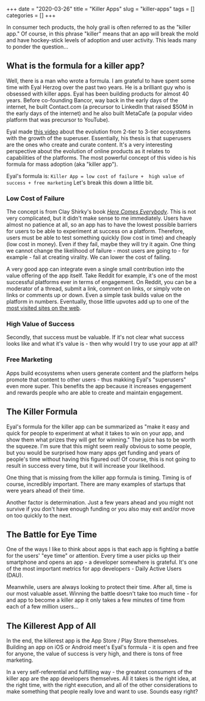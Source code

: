 +++ 
date = "2020-03-26"
title = "Killer Apps"
slug = "killer-apps" 
tags = []
categories = []
+++

In consumer tech products, the holy grail is often referred to as the "killer app." Of course, in this phrase "killer" means that an app will break the mold and have hockey-stick levels of adoption and user activity. This leads many to ponder the question...

## What is the formula for a killer app? 

Well, there is a man who wrote a formula. I am grateful to have spent some time with Eyal Herzog over the past two years. He is a brilliant guy who is obsessed with killer apps. Eyal has been building products for almost 40 years. Before co-founding Bancor, way back in the early days of the internet, he built Contact.com (a precursor to LinkedIn that raised $50M in the early days of the internet) and he also built MetaCafe (a popular video platform that was precursor to YouTube). 

Eyal made [this video](https://www.youtube.com/watch?v=C_tY_paH4-k) about the evolution from 2-tier to 3-tier ecosystems with the growth of the superuser. Essentially, his thesis is that superusers are the ones who create and curate content. It's a very interesting perspective about the evolution of online products as it relates to capabilities of the platforms. The most powerful concept of this video is his formula for mass adoption (aka "killer app"). 

Eyal's formula is: `Killer App = low cost of failure +  high value of success + free marketing` Let's break this down a little bit. 

### Low Cost of Failure

The concept is from Clay Shirky's book [*Here Comes Everybody*](https://en.wikipedia.org/wiki/Here_Comes_Everybody). This is not very complicated, but it didn't make sense to me immediately. Users have almost no patience at all, so an app has to have the lowest possible barriers for users to be able to experiment at success on a platform. Therefore, users must be able to test something quickly (low cost in time) and cheaply (low cost in money). Even if they fail, maybe they will try it again. One thing we cannot change the likelihood of failure - most users are going to - for example - fail at creating virality. We can lower the cost of failing. 

A very good app can integrate even a single small contribution into the value offering of the app itself. Take Reddit for example, it's one of the most successful platforms ever in terms of engagement. On Reddit, you can be a moderator of a thread, submit a link, comment on links, or simply vote on links or comments up or down. Even a simple task builds value on the platform in numbers. Eventually, those little upvotes add up to one of the [most visited sites on the web](https://www.alexa.com/topsites).

### High Value of Success

Secondly, that success must be valuable. If it's not clear what success looks like and what it's value is - then why would I try to use your app at all?

### Free Marketing

Apps build ecosystems when users generate content and the platform helps promote that content to other users - thus makking Eyal's "superusers" even more super. This benefits the app because it increases engagement and rewards people who are able to create and maintain engagement. 

## The Killer Formula

Eyal's formula for the killer app can be summarized as "make it easy and quick for people to experiment at what it takes to win on your app, and show them what prizes they will get for winning." The juice has to be worth the squeeze. I'm sure that this might seem really obvious to some people, but you would be surprised how many apps get funding and years of people's time without having this figured out! Of course, this is not going to result in success every time, but it will increase your likelihood. 

One thing that is missing from the killer app formula is timing. Timing is of course, incredibly important. There are many examples of startups that were years ahead of their time. 

Another factor is determination. Just a few years ahead and you might not survive if you don't have enough funding or you also may exit and/or move on too quickly to the next.

## The Battle for Eye Time

One of the ways I like to think about apps is that each app is fighting a battle for the users' "eye time" or attention. Every time a user picks up their smartphone and opens an app - a developer somewhere is grateful. It's one of the most important metrics for app developers - Daily Active Users (DAU). 

Meanwhile, users are always looking to protect their time. After all, time is our most valuable asset. Winning the battle doesn't take too much time  - for and app to become a killer app it only takes a few minutes of time from each of a few million users... 

## The Killerest App of All

In the end, the killerest app is the App Store / Play Store themselves. Building an app on iOS or Android meet's Eyal's formula - it is open and free for anyone, the value of success is very high, and there is tons of free marketing. 

In a very self-referential and fulfilling way - the greatest consumers of the killer app are the app developers themselves. All it takes is the right idea, at the right time, with the right execution, and all of the other considerations to make something that people really love and want to use. Sounds easy right?